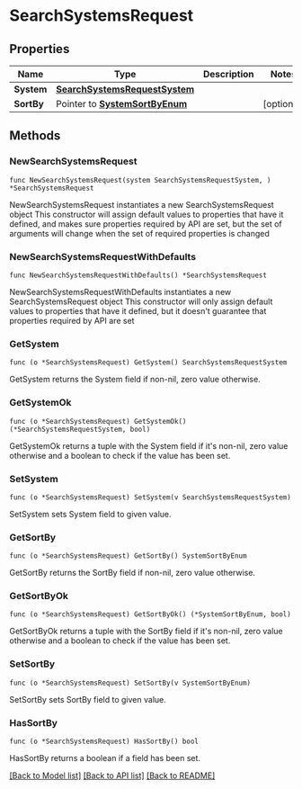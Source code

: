 # SearchSystemsRequest

## Properties

Name | Type | Description | Notes
------------ | ------------- | ------------- | -------------
**System** | [**SearchSystemsRequestSystem**](SearchSystemsRequestSystem.md) |  | 
**SortBy** | Pointer to [**SystemSortByEnum**](SystemSortByEnum.md) |  | [optional] 

## Methods

### NewSearchSystemsRequest

`func NewSearchSystemsRequest(system SearchSystemsRequestSystem, ) *SearchSystemsRequest`

NewSearchSystemsRequest instantiates a new SearchSystemsRequest object
This constructor will assign default values to properties that have it defined,
and makes sure properties required by API are set, but the set of arguments
will change when the set of required properties is changed

### NewSearchSystemsRequestWithDefaults

`func NewSearchSystemsRequestWithDefaults() *SearchSystemsRequest`

NewSearchSystemsRequestWithDefaults instantiates a new SearchSystemsRequest object
This constructor will only assign default values to properties that have it defined,
but it doesn't guarantee that properties required by API are set

### GetSystem

`func (o *SearchSystemsRequest) GetSystem() SearchSystemsRequestSystem`

GetSystem returns the System field if non-nil, zero value otherwise.

### GetSystemOk

`func (o *SearchSystemsRequest) GetSystemOk() (*SearchSystemsRequestSystem, bool)`

GetSystemOk returns a tuple with the System field if it's non-nil, zero value otherwise
and a boolean to check if the value has been set.

### SetSystem

`func (o *SearchSystemsRequest) SetSystem(v SearchSystemsRequestSystem)`

SetSystem sets System field to given value.


### GetSortBy

`func (o *SearchSystemsRequest) GetSortBy() SystemSortByEnum`

GetSortBy returns the SortBy field if non-nil, zero value otherwise.

### GetSortByOk

`func (o *SearchSystemsRequest) GetSortByOk() (*SystemSortByEnum, bool)`

GetSortByOk returns a tuple with the SortBy field if it's non-nil, zero value otherwise
and a boolean to check if the value has been set.

### SetSortBy

`func (o *SearchSystemsRequest) SetSortBy(v SystemSortByEnum)`

SetSortBy sets SortBy field to given value.

### HasSortBy

`func (o *SearchSystemsRequest) HasSortBy() bool`

HasSortBy returns a boolean if a field has been set.


[[Back to Model list]](../README.md#documentation-for-models) [[Back to API list]](../README.md#documentation-for-api-endpoints) [[Back to README]](../README.md)


